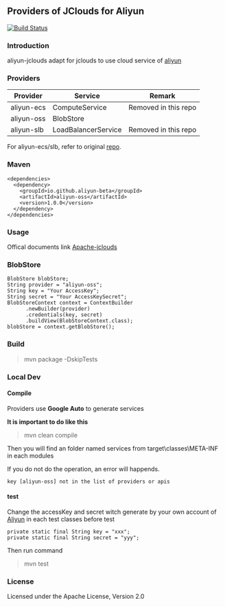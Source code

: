 ## Providers of JClouds for Aliyun

[![Build Status](https://travis-ci.com/oliver4u/aliyun-jclouds.svg?branch=master)](https://travis-ci.com/oliver4u/aliyun-jclouds)

### Introduction

aliyun-jclouds adapt for jclouds to use cloud service of [aliyun](https://www.aliyun.com)

### Providers

| Provider | Service | Remark |
|------|------|------|
|aliyun-ecs|ComputeService|Removed in this repo|
|aliyun-oss|BlobStore||
|aliyun-slb|LoadBalancerService|Removed in this repo|

For aliyun-ecs/slb, refer to original [repo](https://github.com/aliyun-beta/aliyun-jclouds).

### Maven

    <dependencies>
      <dependency>
        <groupId>io.github.aliyun-beta</groupId>
        <artifactId>aliyun-oss</artifactId>
        <version>1.0.0</version>
      </dependency>
    </dependencies>

### Usage

Offical documents link [Apache-jclouds](http://jclouds.apache.org/start)

### BlobStore

    BlobStore blobStore;
    String provider = "aliyun-oss";
    String key = "Your AccessKey";
    String secret = "Your AccessKeySecret";
    BlobStoreContext context = ContextBuilder
          .newBuilder(provider)
          .credentials(key, secret)
          .buildView(BlobStoreContext.class);
    blobStore = context.getBlobStore();



### Build

> mvn package -DskipTests

### Local Dev

#### Compile

Providers use **Google Auto** to generate services

**It is important to do like this**
> mvn clean compile

Then you will find an folder named services from target\classes\META-INF in each modules

If you do not do the operation, an error will happends.

    key [aliyun-oss] not in the list of providers or apis

#### test
Change the accessKey and secret witch generate by your own account of [Aliyun](http://www.aliyun.com) in each test classes before test

    private static final String key = "xxx";
    private static final String secret = "yyy";

Then run command
> mvn test


### License

Licensed under the Apache License, Version 2.0
